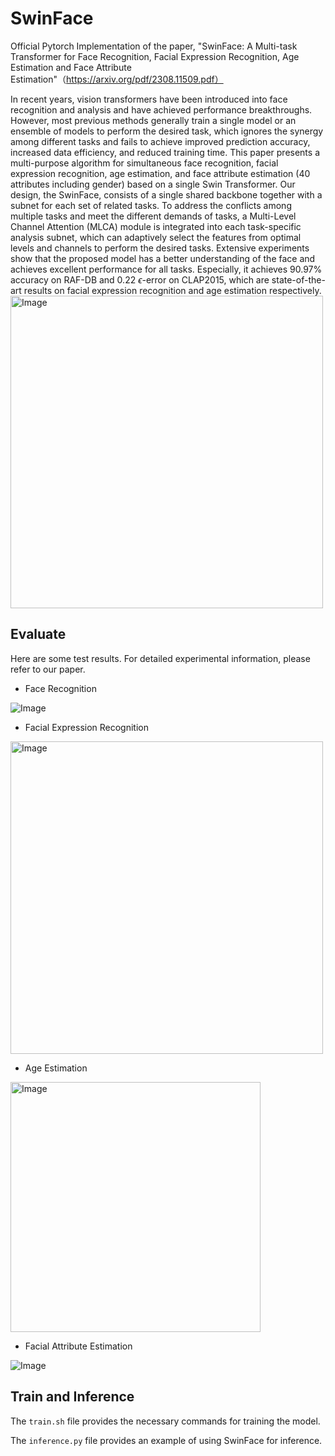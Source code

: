 # SwinFace
Official Pytorch Implementation of the paper, "SwinFace: A Multi-task Transformer for Face Recognition, Facial Expression Recognition, Age Estimation and Face Attribute Estimation"（https://arxiv.org/pdf/2308.11509.pdf）

In recent years, vision transformers have been introduced into face recognition and analysis and have achieved performance breakthroughs. 
However, most previous methods generally train a single model or an ensemble of models to perform the desired task, which ignores the synergy among different tasks and fails to achieve improved prediction accuracy, increased data efficiency, and reduced training time. 
This paper presents a multi-purpose algorithm for simultaneous face recognition, facial expression recognition, age estimation, and face attribute estimation (40 attributes including gender) based on a single Swin Transformer. 
Our design, the SwinFace, consists of a single shared backbone together with a subnet for each set of related tasks. 
To address the conflicts among multiple tasks and meet the different demands of tasks, a Multi-Level Channel Attention (MLCA) module is integrated into each task-specific analysis subnet, which can adaptively select the features from optimal levels and channels to perform the desired tasks. 
Extensive experiments show that the proposed model has a better understanding of the face and achieves excellent performance for all tasks.
Especially, it achieves 90.97\% accuracy on RAF-DB and 0.22 $\epsilon$-error on CLAP2015, which are state-of-the-art results on facial expression recognition and age estimation respectively.
<img src="https://github.com/lxq1000/SwinFace/blob/main/pictures/SwinFace.png" alt="Image" width="500">

## Evaluate
Here are some test results. For detailed experimental information, please refer to our paper.

- Face Recognition
<img src="https://github.com/lxq1000/SwinFace/blob/main/pictures/face%20recognition.png" alt="Image">

- Facial Expression Recognition
<img src="https://github.com/lxq1000/SwinFace/blob/main/pictures/facial%20expression%20recognition.png" alt="Image" width="500">

- Age Estimation
<img src="https://github.com/lxq1000/SwinFace/blob/main/pictures/age%20estimation.png" alt="Image" width="400">

- Facial Attribute Estimation  
<img src="https://github.com/lxq1000/SwinFace/blob/main/pictures/facial%20attribute%20estimation.png" alt="Image">



## Train and Inference

The `train.sh` file provides the necessary commands for training the model.

The `inference.py` file provides an example of using SwinFace for inference.






